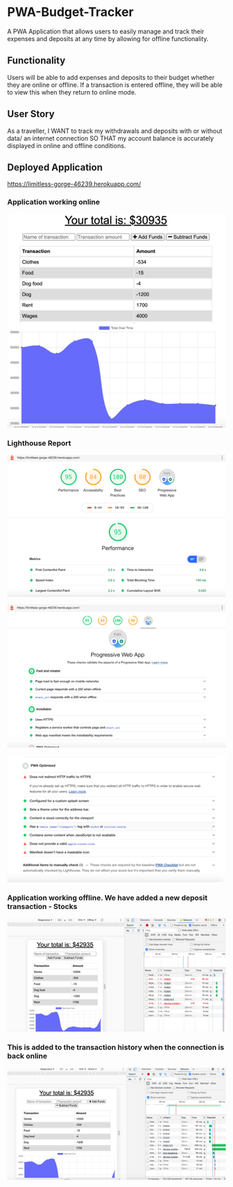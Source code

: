 # PWA-Budget-Tracker
A PWA Application that allows users to easily manage and track their expenses and deposits at any time by allowing for offline functionality. 

## Functionality
Users will be able to add expenses and deposits to their budget whether they are online or offline. 
If a transaction is entered offline, they will be able to view this when they return to online mode. 

## User Story
As a traveller, 
I WANT to track my withdrawals and deposits with or without data/ an internet connection
SO THAT my account balance is accurately displayed in online and offline conditions. 

## Deployed Application
https://limitless-gorge-46239.herokuapp.com/

### Application working online
![Image 1](public/assets/images/image1.png)

### Lighthouse Report 
![Image 2](public/assets/images/image2.png)

![Image 3](public/assets/images/image3.png)

![Image 4](public/assets/images/image4.png)

### Application working offline. We have added a new deposit transaction - Stocks 
![Image 5](public/assets/images/image5.png)

### This is added to the transaction history when the connection is back online
![Image 6](public/assets/images/image6.png)